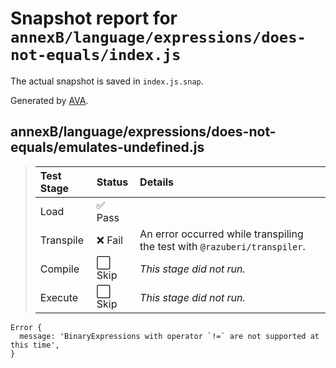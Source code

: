 # Snapshot report for `annexB/language/expressions/does-not-equals/index.js`

The actual snapshot is saved in `index.js.snap`.

Generated by [AVA](https://avajs.dev).

## annexB/language/expressions/does-not-equals/emulates-undefined.js

> | Test Stage | Status | Details |
> | :-- | :-- | :-- |
> | Load | ✅ Pass |  |
> | Transpile | ❌ Fail | An error occurred while transpiling the test with `@razuberi/transpiler`. |
> | Compile | ⬜ Skip | *This stage did not run.* |
> | Execute | ⬜ Skip | *This stage did not run.* |

    Error {
      message: 'BinaryExpressions with operator `!=` are not supported at this time',
    }
